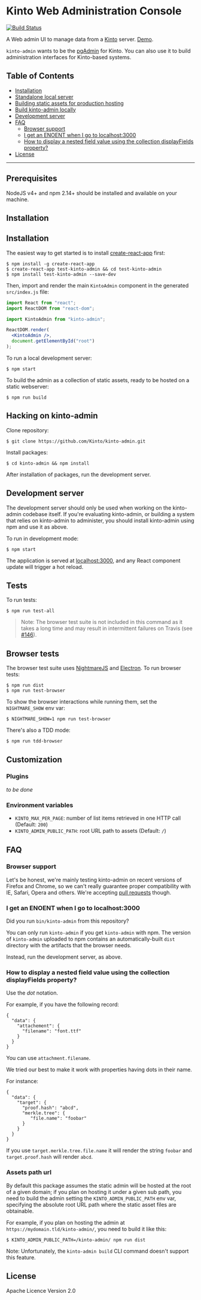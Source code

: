 # Kinto Web Administration Console

[![Build Status](https://travis-ci.org/Kinto/kinto-admin.svg?branch=master)](https://travis-ci.org/Kinto/kinto-admin)

A Web admin UI to manage data from a [Kinto](https://kinto.readthedocs.io/) server. [Demo](http://kinto.github.io/kinto-admin/).

`kinto-admin` wants to be the [pgAdmin](http://pgadmin.org/) for
Kinto. You can also use it to build administration interfaces for
Kinto-based systems.

## Table of Contents

  - [Installation](#installation)
  - [Standalone local server](#standalone-local-server)
  - [Building static assets for production hosting](#building-static-assets-for-production-hosting)
  - [Build kinto-admin locally](#build-kinto-admin-locally)
  - [Development server](#development-server)
  - [FAQ](#faq)
     - [Browser support](#browser-support)
     - [I get an ENOENT when I go to localhost:3000](#i-get-an-enoent-when-i-go-to-localhost-3000)
     - [How to display a nested field value using the collection displayFields property?](#how-to-display-a-nested-field-value-using-the-collection-displayfields-property)
  - [License](#license)

---

## Prerequisites

NodeJS v4+ and npm 2.14+ should be installed and available on your machine.
## Installation

## Installation

The easiest way to get started is to install [create-react-app](https://github.com/facebookincubator/create-react-app) first:

```
$ npm install -g create-react-app
$ create-react-app test-kinto-admin && cd test-kinto-admin
$ npm install test-kinto-admin --save-dev
```

Then, import and render the main `KintoAdmin` component in the generated `src/index.js` file:

```jsx
import React from "react";
import ReactDOM from "react-dom";

import KintoAdmin from "kinto-admin";

ReactDOM.render(
  <KintoAdmin />,
  document.getElementById("root")
);

```

To run a local development server:

```
$ npm start
```

To build the admin as a collection of static assets, ready to be hosted on a static webserver:

```
$ npm run build
```

## Hacking on kinto-admin

Clone repository:

```
$ git clone https://github.com/Kinto/kinto-admin.git
```

Install packages:

```
$ cd kinto-admin && npm install
```

After installation of packages, run the development server.

## Development server

The development server should only be used when working on the
kinto-admin codebase itself. If you're evaluating kinto-admin, or
building a system that relies on kinto-admin to administer, you should
install kinto-admin using npm and use it as above.

To run in development mode:

```
$ npm start
```

The application is served at [localhost:3000](http://localhost:3000/), and any
React component update will trigger a hot reload.

## Tests

To run tests:

```
$ npm run test-all
```

> Note: The browser test suite is not included in this command as it takes a
long time and may result in intermittent failures on Travis
(see [#146](https://github.com/Kinto/kinto-admin/pull/146)).

## Browser tests

The browser test suite uses [NightmareJS](http://www.nightmarejs.org/) and
[Electron](http://electron.atom.io/). To run browser tests:

```
$ npm run dist
$ npm run test-browser
```

To show the browser interactions while running them, set the `NIGHTMARE_SHOW` env var:

```
$ NIGHTMARE_SHOW=1 npm run test-browser
```

There's also a TDD mode:

```
$ npm run tdd-browser
```

## Customization

### Plugins

*to be done*

### Environment variables

* `KINTO_MAX_PER_PAGE`: number of list items retrieved in one HTTP call (Default: `200`)
* `KINTO_ADMIN_PUBLIC_PATH`: root URL path to assets (Default: `/`)


## FAQ

### Browser support

Let's be honest, we're mainly testing kinto-admin on recent versions of Firefox
and Chrome, so we can't really guarantee proper compatibility with IE, Safari,
Opera and others. We're accepting
[pull requests](https://github.com/Kinto/kinto-admin/pulls) though.

### I get an ENOENT when I go to localhost:3000

Did you run `bin/kinto-admin` from this repository?

You can only run `kinto-admin` if you get `kinto-admin` with npm. The
version of `kinto-admin` uploaded to npm contains an
automatically-built `dist` directory with the artifacts that the
browser needs.

Instead, run the development server, as above.

### How to display a nested field value using the collection displayFields property?

Use the *dot* notation.

For example, if you have the following record:

```
{
  "data": {
    "attachement": {
      "filename": "font.ttf"
    }
  }
}
```

You can use `attachment.filename`.

We tried our best to make it work with properties having dots in their name.

For instance:

```
{
  "data": {
    "target": {
      "proof.hash": "abcd",
      "merkle.tree": {
         "file.name": "foobar"
      }
    }
  }
}

```

If you use `target.merkle.tree.file.name` it will render the string
`foobar` and `target.proof.hash` will render `abcd`.

### Assets path url

By default this package assumes the static admin will be hosted at the root of a given domain; if you plan on hosting it under a given sub path, you need to build the admin setting the `KINTO_ADMIN_PUBLIC_PATH` env var, specifying the absolute root URL path where the static asset files are obtainable.

For example, if you plan on hosting the admin at `https://mydomain.tld/kinto-admin/`, you need to build it like this:

```
$ KINTO_ADMIN_PUBLIC_PATH=/kinto-admin/ npm run dist
```

Note: Unfortunately, the `kinto-admin build` CLI command doesn't support this feature.

## License

Apache Licence Version 2.0
